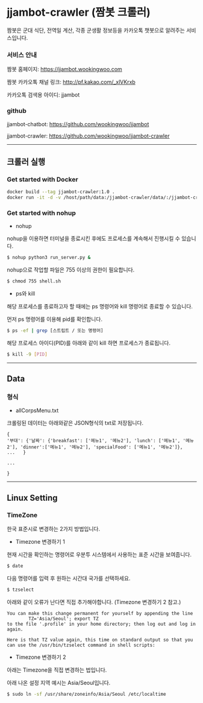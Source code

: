 # jjambot-crawler (짬봇 크롤러)

짬봇은 군대 식단, 전역일 계산, 각종 군생활 정보등을 카카오톡 챗봇으로 알려주는 서비스입니다.

### 서비스 안내

짬봇 홈페이지: https://jjambot.wookingwoo.com

짬봇 카카오톡 채널 링크: http://pf.kakao.com/_xlVKrxb

카카오톡 검색용 아이디: jjambot

### github

jjambot-chatbot: https://github.com/wookingwoo/jjambot

jjambot-crawler: https://github.com/wookingwoo/jjambot-crawler


---

## 크롤러 실행

### Get started with Docker

```bash
docker build --tag jjambot-crawler:1.0 .
docker run -it -d -v /host/path/data:/jjambot-crawler/data/:/jjambot-crawler/data/ -e TZ=Asia/Seoul --name jjambot-crawler jjambot-crawler:1.0
```

### Get started with nohup

- nohup

nohup을 이용하면 터미널을 종료시킨 후에도 프로세스를 계속해서 진행시킬 수 있습니다.

```bash
$ nohup python3 run_server.py &
```

nohup으로 작업할 파일은 755 이상의 권한이 필요합니다.

```bash
$ chmod 755 shell.sh
```

- ps와 kill

해당 프로세스를 종료하고자 할 때에는 ps 명령어와 kill 명령어로 종료할 수 있습니다.

먼저 ps 명령어를 이용해 pid를 확인합니다.

```bash
$ ps -ef | grep [스트립트 / 또는 명령어]
```

해당 프로세스 아이디(PID)를 아래와 같이 kill 하면 프로세스가 종료됩니다.

```bash
$ kill -9 [PID]
```

---

## Data

### 형식

- allCorpsMenu.txt

크롤링된 데이터는 아래와같은 JSON형식의 txt로 저장됩니다.

```
{
'부대': {'날짜': {'breakfast': ['메뉴1', '메뉴2'], 'lunch': ['메뉴1', '메뉴2'], 'dinner':['메뉴1', '메뉴2'], 'specialFood': ['메뉴1', '메뉴2']},    ...   }

...

}

```

---

## Linux Setting

### TimeZone

한국 표준시로 변경하는 2가지 방법입니다.

- Timezone 변경하기 1

현재 시간을 확인하는 명령어로 우분투 시스템에서 사용하는 표준 시간을 보여줍니다.

```bash
$ date
```

다음 명령어를 입력 후 원하는 시간대 국가를 선택하세요.

```bash
$ tzselect
```

아래와 같이 오류가 난다면 직접 추가해야합니다. (Timezone 변경하기 2 참고.)

```
You can make this change permanent for yourself by appending the line
        TZ='Asia/Seoul'; export TZ
to the file '.profile' in your home directory; then log out and log in again.

Here is that TZ value again, this time on standard output so that you
can use the /usr/bin/tzselect command in shell scripts:
```

- Timezone 변경하기 2

아래는 Timezone을 직접 변경하는 법입니다.

아래 나온 설정 지역 예시는 Asia/Seoul입니다.

```bash
$ sudo ln -sf /usr/share/zoneinfo/Asia/Seoul /etc/localtime
```

